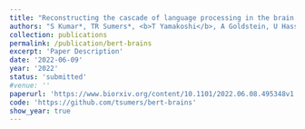 ```yaml
---
title: "Reconstructing the cascade of language processing in the brain using the internal computations of a transformer-based language model"
authors: "S Kumar*, TR Sumers*, <b>T Yamakoshi</b>, A Goldstein, U Hasson, KA Norman, TL Griffiths, RD Hawkins, SA Nastase"
collection: publications
permalink: /publication/bert-brains
excerpt: 'Paper Description'
date: '2022-06-09'
year: '2022'
status: 'submitted'
#venue: ''
paperurl: 'https://www.biorxiv.org/content/10.1101/2022.06.08.495348v1'
code: 'https://github.com/tsumers/bert-brains'
show_year: true
---
```


